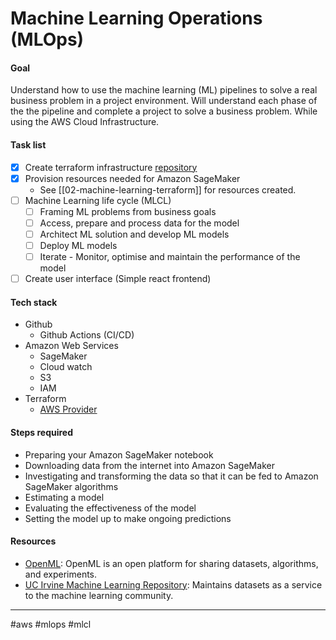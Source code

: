 # Machine Learning Operations (MLOps)

#### Goal

Understand how to use the machine learning (ML) pipelines to solve a real business problem in a project environment. Will understand each phase of the the pipeline and complete a project to solve a business problem. While using the AWS Cloud Infrastructure. 

#### Task list

- [x] Create terraform infrastructure [repository](https://github.com/kwame-mintah/terraform-aws-machine-learning-pipeline)
- [x] Provision resources needed for Amazon SageMaker
	- See [[02-machine-learning-terraform]] for resources created.
- [ ] Machine Learning life cycle (MLCL)
	- [ ] Framing ML problems from business goals
	- [ ] Access, prepare and process data for the model
	- [ ] Architect ML solution and develop ML models
	- [ ] Deploy ML models
	- [ ] Iterate - Monitor, optimise and maintain the performance of the model
 - [ ] Create user interface (Simple react frontend)
#### Tech stack

- Github
	- Github Actions (CI/CD)
- Amazon Web Services
	- SageMaker
	- Cloud watch
	- S3
	- IAM
- Terraform
	- [AWS Provider](https://registry.terraform.io/providers/hashicorp/aws/latest/docs)

#### Steps required

- Preparing your Amazon SageMaker notebook
- Downloading data from the internet into Amazon SageMaker
- Investigating and transforming the data so that it can be fed to Amazon SageMaker algorithms
- Estimating a model
- Evaluating the effectiveness of the model
- Setting the model up to make ongoing predictions

#### Resources

- [OpenML](https://www.openml.org/): OpenML is an open platform for sharing datasets, algorithms, and experiments.
- [UC Irvine Machine Learning Repository](https://archive.ics.uci.edu/): Maintains datasets as a service to the machine learning community.


---

#aws #mlops #mlcl